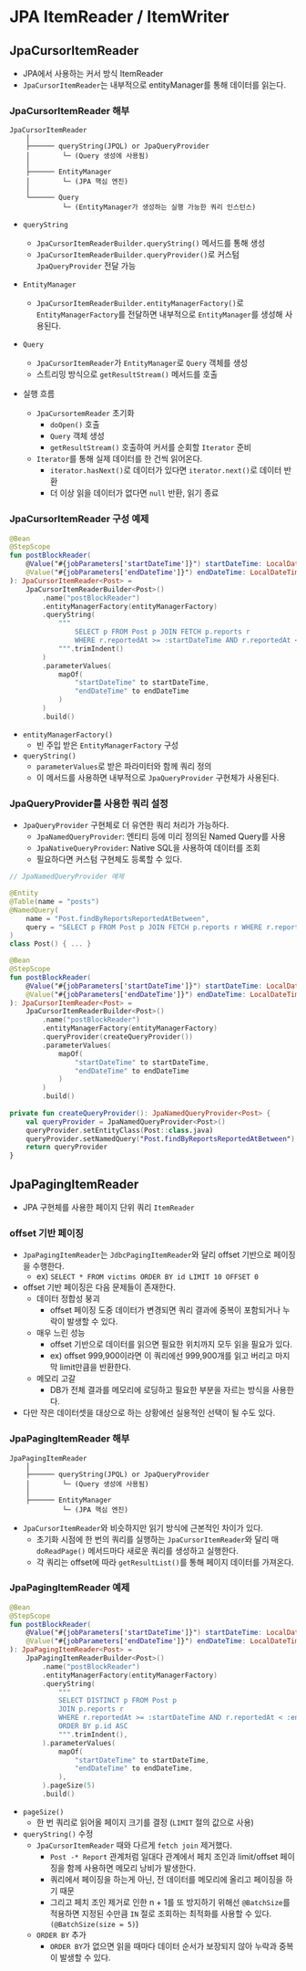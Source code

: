 # JPA ItemReader / ItemWriter
## JpaCursorItemReader

- JPA에서 사용하는 커서 방식 ItemReader
- `JpaCursorItemReader`는 내부적으로 entityManager를 통해 데이터를 읽는다.

### JpaCursorItemReader 해부

```
JpaCursorItemReader
    │
    ├────── queryString(JPQL) or JpaQueryProvider  
    │        └─ (Query 생성에 사용됨)  
    │
    ├────── EntityManager  
    │        └─ (JPA 핵심 엔진)
    │        
    └────── Query  
             └─ (EntityManager가 생성하는 실행 가능한 쿼리 인스턴스)
```

- `queryString`
    - `JpaCursorItemReaderBuilder.queryString()` 메서드를 통해 생성
    - `JpaCursorItemReaderBuilder.queryProvider()`로 커스텀 `JpaQueryProvider` 전달 가능
- `EntityManager`
    - `JpaCursorItemReaderBuilder.entityManagerFactory()`로 `EntityManagerFactory`를 전달하면 내부적으로 `EntityManager`를 생성해 사용된다.
- `Query`
    - `JpaCursorItemReader`가 `EntityManager`로 `Query` 객체를 생성
    - 스트리밍 방식으로 `getResultStream()` 메서드를 호출

- 실행 흐름
    - `JpaCursortemReader` 초기화
        - `doOpen()` 호출
        - `Query` 객체 생성
        - `getResultStream()` 호출하여 커서를 순회할 `Iterator` 준비
    - `Iterator`를 통해 실제 데이터를 한 건씩 읽어온다.
        - `iterator.hasNext()`로 데이터가 있다면 `iterator.next()`로 데이터 반환
        - 더 이상 읽을 데이터가 없다면 `null` 반환, 읽기 종료

### JpaCursorItemReader 구성 예제

```kotlin
@Bean
@StepScope
fun postBlockReader(
    @Value("#{jobParameters['startDateTime']}") startDateTime: LocalDateTime,
    @Value("#{jobParameters['endDateTime']}") endDateTime: LocalDateTime,
): JpaCursorItemReader<Post> =
    JpaCursorItemReaderBuilder<Post>()
        .name("postBlockReader")
        .entityManagerFactory(entityManagerFactory)
        .queryString(
            """
                SELECT p FROM Post p JOIN FETCH p.reports r
                WHERE r.reportedAt >= :startDateTime AND r.reportedAt < :endDateTime
            """.trimIndent()
        )
        .parameterValues(
            mapOf(
                "startDateTime" to startDateTime,
                "endDateTime" to endDateTime
            )
        )
        .build()
```

- `entityManagerFactory()`
    - 빈 주입 받은 `EntityManagerFactory` 구성
- `queryString()`
    - `parameterValues`로 받은 파라미터와 함께 쿼리 정의
    - 이 메서드를 사용하면 내부적으로 `JpaQueryProvider` 구현체가 사용된다.

### JpaQueryProvider를 사용한 쿼리 설정

- `JpaQueryProvider` 구현체로 더 유연한 쿼리 처리가 가능하다.
    - `JpaNamedQueryProvider`: 엔티티 등에 미리 정의된 Named Query를 사용
    - `JpaNativeQueryProvider`: Native SQL을 사용하여 데이터를 조회
    - 필요하다면 커스텀 구현체도 등록할 수 있다.

```kotlin
// JpaNamedQueryProvider 예제

@Entity
@Table(name = "posts")
@NamedQuery(
    name = "Post.findByReportsReportedAtBetween",
    query = "SELECT p FROM Post p JOIN FETCH p.reports r WHERE r.reportedAt >= :startDateTime AND r.reportedAt < :endDateTime",
)
class Post() { ... }

@Bean
@StepScope
fun postBlockReader(
    @Value("#{jobParameters['startDateTime']}") startDateTime: LocalDateTime,
    @Value("#{jobParameters['endDateTime']}") endDateTime: LocalDateTime,
): JpaCursorItemReader<Post> =
    JpaCursorItemReaderBuilder<Post>()
        .name("postBlockReader")
        .entityManagerFactory(entityManagerFactory)
        .queryProvider(createQueryProvider())
        .parameterValues(
            mapOf(
                "startDateTime" to startDateTime,
                "endDateTime" to endDateTime
            )
        )
        .build()
        
private fun createQueryProvider(): JpaNamedQueryProvider<Post> {
    val queryProvider = JpaNamedQueryProvider<Post>()
    queryProvider.setEntityClass(Post::class.java)
    queryProvider.setNamedQuery("Post.findByReportsReportedAtBetween")
    return queryProvider
}
```

## **JpaPagingItemReader**

- JPA 구현체를 사용한 페이지 단위 쿼리 `ItemReader`

### offset 기반 페이징

- `JpaPagingItemReader`는 `JdbcPagingItemReader`와 달리 offset 기반으로 페이징을 수행한다.
    - ex) `SELECT * FROM victims ORDER BY id LIMIT 10 OFFSET 0`
- offset 기반 페이징은 다음 문제들이 존재한다.
    - 데이터 정합성 붕괴
        - offset 페이징 도중 데이터가 변경되면 쿼리 결과에 중복이 포함되거나 누락이 발생할 수 있다.
    - 매우 느린 성능
        - offset 기반으로 데이터를 읽으면 필요한 위치까지 모두 읽을 필요가 있다.
        - ex) offset 999,900이라면 이 쿼리에선 999,900개를 읽고 버리고 마지막 limit만큼을 반환한다.
    - 메모리 고갈
        - DB가 전체 결과를 메모리에 로딩하고 필요한 부분을 자르는 방식을 사용한다.
- 다만 작은 데이터셋을 대상으로 하는 상황에선 실용적인 선택이 될 수도 있다.

### JpaPagingItemReader 해부

```
JpaPagingItemReader 
    │ 
    ├────── queryString(JPQL) or JpaQueryProvider 
    │        └─ (Query 생성에 사용됨) 
    │ 
    ├────── EntityManager 
             └─ (JPA 핵심 엔진)
```

- `JpaCursorItemReader`와 비슷하지만 읽기 방식에 근본적인 차이가 있다.
    - 초기화 시점에 한 번의 쿼리를 실행하는 `JpaCursorItemReader`와 달리 매 `doReadPage()` 메서드마다 새로운 쿼리를 생성하고 실행한다.
    - 각 쿼리는 offset에 따라 `getResultList()`를 통해 페이지 데이터를 가져온다.

### JpaPagingItemReader 예제

```kotlin
@Bean
@StepScope
fun postBlockReader(
    @Value("#{jobParameters['startDateTime']}") startDateTime: LocalDateTime,
    @Value("#{jobParameters['endDateTime']}") endDateTime: LocalDateTime,
): JpaPagingItemReader<Post> =
    JpaPagingItemReaderBuilder<Post>()
        .name("postBlockReader")
        .entityManagerFactory(entityManagerFactory)
        .queryString(
            """
            SELECT DISTINCT p FROM Post p
            JOIN p.reports r
            WHERE r.reportedAt >= :startDateTime AND r.reportedAt < :endDateTime
            ORDER BY p.id ASC
            """.trimIndent(),
        ).parameterValues(
            mapOf(
                "startDateTime" to startDateTime,
                "endDateTime" to endDateTime,
            ),
        ).pageSize(5)
        .build()
```

- `pageSize()`
    - 한 번 쿼리로 읽어올 페이지 크기를 결정 (`LIMIT` 절의 값으로 사용)
- `queryString()` 수정
    - `JpaCursorItemReader` 때와 다르게 `fetch join` 제거했다.
        - `Post -* Report` 관계처럼 일대다 관계에서 페치 조인과 limit/offset 페이징을 함께 사용하면 메모리 낭비가 발생한다.
        - 쿼리에서 페이징을 하는게 아닌, 전 데이터를 메모리에 올리고 페이징을 하기 때문
        - 그리고 페치 조인 제거로 인한 n + 1를 또 방지하기 위해선 `@BatchSize`를 적용하면 지정된 수만큼 `IN` 절로 조회하는 최적화를 사용할 수 있다. `(@BatchSize(size = 5)`)
    - `ORDER BY` 추가
        - `ORDER BY`가 없으면 읽을 때마다 데이터 순서가 보장되지 않아 누락과 중복이 발생할 수 있다.


